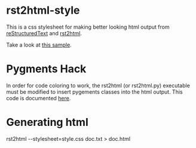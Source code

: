 # rst2html-style

This is a css stylesheet for making better looking html output from [reStructuredText](http://docutils.sourceforge.net/rst.html) and [rst2html](http://docutils.sourceforge.net/docs/user/tools.html#rst2html-py).

Take a look at [this sample](http://cskeeters.bitbucket.io/rst2html-style/doc.html).

# Pygments Hack

In order for code coloring to work, the rst2html (or rst2html.py) executable must be modified to insert pygements classes into the html output.  This code is documented [here](http://stackoverflow.com/a/14880062/319894).

# Generating html

  rst2html --stylesheet=style.css doc.txt > doc.html


